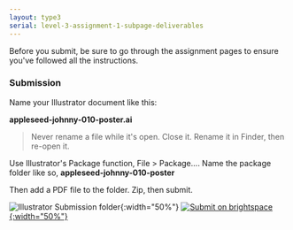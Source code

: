 ```yaml
---
layout: type3
serial: level-3-assignment-1-subpage-deliverables
---
```

Before you submit, be sure to go through the assignment pages to ensure you've followed all the instructions.

### Submission

Name your Illustrator document like this:

**appleseed-johnny-010-poster.ai**

> Never rename a file while it's open. Close it. Rename it in Finder, then re-open it.

Use Illustrator's Package function, <span class="command">File > Package...</span>. Name the package folder like so, **appleseed-johnny-010-poster**

Then add a PDF file to the folder. Zip, then submit.

![Illustrator Submission folder]({{site.url}}/svg/submission-folder-ai.svg){:width="50%"}
<a href="https://brightspace.algonquincollege.com/d2l/lms/dropbox/user/folder_submit_files.d2l?db=379289&amp;grpid=0&amp;isprv=0&amp;bp=0&amp;ou=411208" title="Submit on BrightSpace" target="_blank">![Submit on brightspace]({{site.url}}/svg/button-submit-brightspace.svg){:width="50%"}</a>